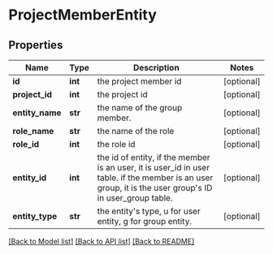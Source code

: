 # ProjectMemberEntity

## Properties
Name | Type | Description | Notes
------------ | ------------- | ------------- | -------------
**id** | **int** | the project member id | [optional] 
**project_id** | **int** | the project id | [optional] 
**entity_name** | **str** | the name of the group member. | [optional] 
**role_name** | **str** | the name of the role | [optional] 
**role_id** | **int** | the role id | [optional] 
**entity_id** | **int** | the id of entity, if the member is an user, it is user_id in user table. if the member is an user group, it is the user group&#39;s ID in user_group table. | [optional] 
**entity_type** | **str** | the entity&#39;s type, u for user entity, g for group entity. | [optional] 

[[Back to Model list]](../README.md#documentation-for-models) [[Back to API list]](../README.md#documentation-for-api-endpoints) [[Back to README]](../README.md)


